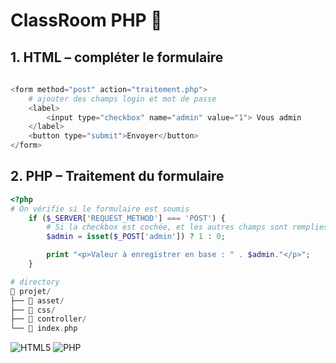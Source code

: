 # ClassRoom PHP 🚀

## 1. HTML – compléter le formulaire 

```php
    
<form method="post" action="traitement.php">
    # ajouter des champs login et mot de passe
    <label>
        <input type="checkbox" name="admin" value="1"> Vous admin
    </label>
    <button type="submit">Envoyer</button>
</form>
```
## 2. PHP – Traitement du formulaire

```php
<?php
# On vérifie si le formulaire est soumis
    if ($_SERVER['REQUEST_METHOD'] === 'POST') {
        # Si la checkbox est cochée, et les autres champs sont remplies : true sinon, false
        $admin = isset($_POST['admin']) ? 1 : 0;

        print "<p>Valeur à enregistrer en base : " . $admin."</p>";
    }

# directory
📁 projet/
├── 📁 asset/
├── 📁 css/
├── 📁 controller/
└── 📄 index.php
```



![HTML5](https://img.shields.io/badge/HTML5-E34F26?style=for-the-badge&logo=html5&logoColor=white) ![PHP](https://img.shields.io/badge/PHP-777BB4?style=for-the-badge&logo=php&logoColor=white)